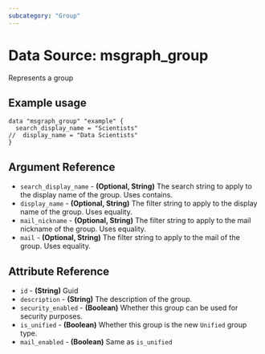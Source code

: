 ```yaml
---
subcategory: "Group"
---
```

# Data Source: msgraph_group
Represents a group
## Example usage
```hcl
data "msgraph_group" "example" {
  search_display_name = "Scientists"
//  display_name = "Data Scientists"
}
```
## Argument Reference
* `search_display_name` - **(Optional, String)** The search string to apply to the display name of the group. Uses contains.
* `display_name` - **(Optional, String)** The filter string to apply to the display name of the group. Uses equality.
* `mail_nickname` - **(Optional, String)** The filter string to apply to the mail nickname of the group. Uses equality.
* `mail` - **(Optional, String)** The filter string to apply to the mail of the group. Uses equality.
## Attribute Reference
* `id` - **(String)** Guid
* `description` - **(String)** The description of the group.
* `security_enabled` - **(Boolean)** Whether this group can be used for security purposes.
* `is_unified` - **(Boolean)** Whether this group is the new `Unified` group type.
* `mail_enabled` - **(Boolean)** Same as `is_unified`

